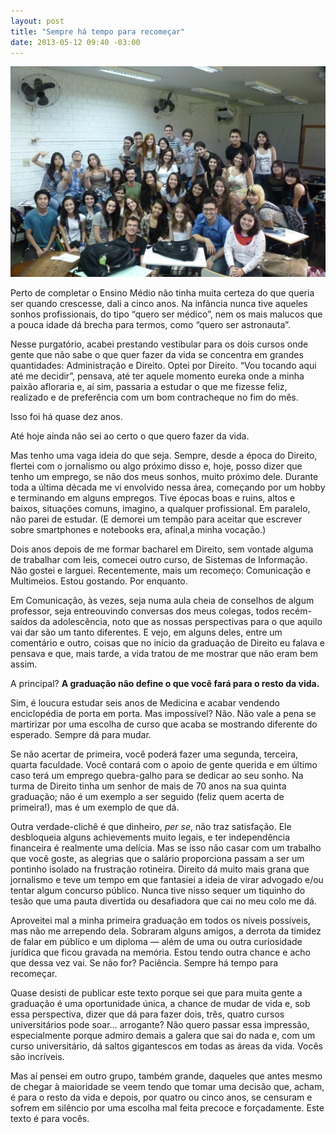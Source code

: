 ```yaml
---
layout: post
title: "Sempre há tempo para recomeçar"
date: 2013-05-12 09:40 -03:00
---
```

![Turma 2016 de Comunicação e Multimeios.](/assets/2013/cmm2013.jpeg)

Perto de completar o Ensino Médio não tinha muita certeza do que queria ser quando crescesse, dali a cinco anos. Na infância nunca tive aqueles sonhos profissionais, do tipo “quero ser médico”, nem os mais malucos que a pouca idade dá brecha para termos, como “quero ser astronauta”.

Nesse purgatório, acabei prestando vestibular para os dois cursos onde gente que não sabe o que quer fazer da vida se concentra em grandes quantidades: Administração e Direito. Optei por Direito. “Vou tocando aqui até me decidir”, pensava, até ter aquele momento eureka onde a minha paixão afloraria e, aí sim, passaria a estudar o que me fizesse feliz, realizado e de preferência com um bom contracheque no fim do mês.

Isso foi há quase dez anos.

Até hoje ainda não sei ao certo o que quero fazer da vida.

Mas tenho uma vaga ideia do que seja. Sempre, desde a época do Direito, flertei com o jornalismo ou algo próximo disso e, hoje, posso dizer que tenho um emprego, se não dos meus sonhos, muito próximo dele. Durante toda a última década me vi envolvido nessa área, começando por um hobby e terminando em alguns empregos. Tive épocas boas e ruins, altos e baixos, situações comuns, imagino, a qualquer profissional. Em paralelo, não parei de estudar. (E demorei um tempão para aceitar que escrever sobre smartphones e notebooks era, afinal,a minha vocação.)

Dois anos depois de me formar bacharel em Direito, sem vontade alguma de trabalhar com leis, comecei outro curso, de Sistemas de Informação. Não gostei e larguei. Recentemente, mais um recomeço: Comunicação e Multimeios. Estou gostando. Por enquanto.

Em Comunicação, às vezes, seja numa aula cheia de conselhos de algum professor, seja entreouvindo conversas dos meus colegas, todos recém-saídos da adolescência, noto que as nossas perspectivas para o que aquilo vai dar são um tanto diferentes. E vejo, em alguns deles, entre um comentário e outro, coisas que no início da graduação de Direito eu falava e pensava e que, mais tarde, a vida tratou de me mostrar que não eram bem assim.

A principal? **A graduação não define o que você fará para o resto da vida.**

Sim, é loucura estudar seis anos de Medicina e acabar vendendo enciclopédia de porta em porta. Mas impossível? Não. Não vale a pena se martirizar por uma escolha de curso que acaba se mostrando diferente do esperado. Sempre dá para mudar.

Se não acertar de primeira, você poderá fazer uma segunda, terceira, quarta faculdade. Você contará com o apoio de gente querida e em último caso terá um emprego quebra-galho para se dedicar ao seu sonho. Na turma de Direito tinha um senhor de mais de 70 anos na sua quinta graduação; não é um exemplo a ser seguido (feliz quem acerta de primeira!), mas é um exemplo de que dá.

Outra verdade-clichê é que dinheiro, _per se_, não traz satisfação. Ele desbloqueia alguns achievements muito legais, e ter independência financeira é realmente uma delícia. Mas se isso não casar com um trabalho que você goste, as alegrias que o salário proporciona passam a ser um pontinho isolado na frustração rotineira. Direito dá muito mais grana que jornalismo e teve um tempo em que fantasiei a ideia de virar advogado e/ou tentar algum concurso público. Nunca tive nisso sequer um tiquinho do tesão que uma pauta divertida ou desafiadora que cai no meu colo me dá.

Aproveitei mal a minha primeira graduação em todos os níveis possíveis, mas não me arrependo dela. Sobraram alguns amigos, a derrota da timidez de falar em público e um diploma — além de uma ou outra curiosidade jurídica que ficou gravada na memória. Estou tendo outra chance e acho que dessa vez vai. Se não for? Paciência. Sempre há tempo para recomeçar.

Quase desisti de publicar este texto porque sei que para muita gente a graduação é uma oportunidade única, a chance de mudar de vida e, sob essa perspectiva, dizer que dá para fazer dois, três, quatro cursos universitários pode soar… arrogante? Não quero passar essa impressão, especialmente porque admiro demais a galera que sai do nada e, com um curso universitário, dá saltos gigantescos em todas as áreas da vida. Vocês são incríveis.

Mas aí pensei em outro grupo, também grande, daqueles que antes mesmo de chegar à maioridade se veem tendo que tomar uma decisão que, acham, é para o resto da vida e depois, por quatro ou cinco anos, se censuram e sofrem em silêncio por uma escolha mal feita precoce e forçadamente. Este texto é para vocês.
